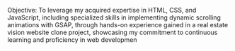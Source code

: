 Objective: To leverage my acquired expertise in HTML, CSS, and JavaScript, including specialized skills in implementing dynamic scrolling animations with GSAP, through hands-on experience gained in a real estate vision website clone project, showcasing my commitment to continuous learning and proficiency in web developmen
